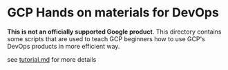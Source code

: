 # GCP Hands on materials for DevOps

**This is not an officially supported Google product**. This directory
contains some scripts that are used to teach GCP beginners how
to use GCP's DevOps products in more efficient way.

see [tutorial.md](tutorial.md) for more details
